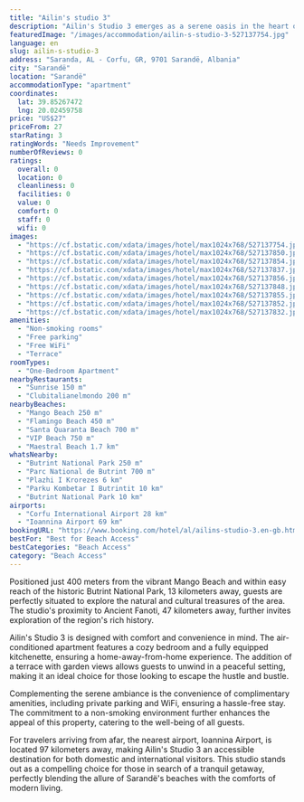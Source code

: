 ```yaml
---
title: "Ailin's studio 3"
description: "Ailin's Studio 3 emerges as a serene oasis in the heart of Sarandë, boasting a prime location that places guests a mere stone's throw away from the pristine shores of Flamingo Beach and the inviting Santa Quaranta Beach."
featuredImage: "/images/accommodation/ailin-s-studio-3-527137754.jpg"
language: en
slug: ailin-s-studio-3
address: "Saranda, AL - Corfu, GR, 9701 Sarandë, Albania"
city: "Sarandë"
location: "Sarandë"
accommodationType: "apartment"
coordinates:
  lat: 39.85267472
  lng: 20.02459758
price: "US$27"
priceFrom: 27
starRating: 3
ratingWords: "Needs Improvement"
numberOfReviews: 0
ratings:
  overall: 0
  location: 0
  cleanliness: 0
  facilities: 0
  value: 0
  comfort: 0
  staff: 0
  wifi: 0
images:
  - "https://cf.bstatic.com/xdata/images/hotel/max1024x768/527137754.jpg?k=773d87feb0d0c442fe7ecd641bbbfc04a227e81b6a03a900c7a942190222ff96&o=&hp=1"
  - "https://cf.bstatic.com/xdata/images/hotel/max1024x768/527137850.jpg?k=64d9162e2302041ece356d82feb4ef3ef88805a0eb1a74c15df49190c988d77d&o=&hp=1"
  - "https://cf.bstatic.com/xdata/images/hotel/max1024x768/527137854.jpg?k=40f0319917a7f7c9fbc908581a9793abaafdab888029e3e7b8a6a80009662f04&o=&hp=1"
  - "https://cf.bstatic.com/xdata/images/hotel/max1024x768/527137837.jpg?k=1a3b519a115f03c3a6f82f1658f77ed7f4def2383d33c190e74988e6418a9ec6&o=&hp=1"
  - "https://cf.bstatic.com/xdata/images/hotel/max1024x768/527137856.jpg?k=745a9efb545deb089f7947d9ff88db828bb1ad6bf75da13f4c958b1573c65098&o=&hp=1"
  - "https://cf.bstatic.com/xdata/images/hotel/max1024x768/527137848.jpg?k=b516da15719bc9850f701b43224195aa2921c3562f00055280ca39fe933136d2&o=&hp=1"
  - "https://cf.bstatic.com/xdata/images/hotel/max1024x768/527137855.jpg?k=7eaaa43763fa87d1406adb6896f4e6ba68f732bd287b4a9e68911fdcb54dee24&o=&hp=1"
  - "https://cf.bstatic.com/xdata/images/hotel/max1024x768/527137852.jpg?k=af02d3a500c99fc08c9443d490c7b8df019cd850402f75e1d6398f536d975206&o=&hp=1"
  - "https://cf.bstatic.com/xdata/images/hotel/max1024x768/527137832.jpg?k=174c9547838a0f90c3be03b612e20cb829d8cf51f59970ff1ee55c5644770905&o=&hp=1"
amenities:
  - "Non-smoking rooms"
  - "Free parking"
  - "Free WiFi"
  - "Terrace"
roomTypes:
  - "One-Bedroom Apartment"
nearbyRestaurants:
  - "Sunrise 150 m"
  - "Clubitalianelmondo 200 m"
nearbyBeaches:
  - "Mango Beach 250 m"
  - "Flamingo Beach 450 m"
  - "Santa Quaranta Beach 700 m"
  - "VIP Beach 750 m"
  - "Maestral Beach 1.7 km"
whatsNearby:
  - "Butrint National Park 250 m"
  - "Parc National de Butrint 700 m"
  - "Plazhi I Krorezes 6 km"
  - "Parku Kombetar I Butrintit 10 km"
  - "Butrint National Park 10 km"
airports:
  - "Corfu International Airport 28 km"
  - "Ioannina Airport 69 km"
bookingURL: "https://www.booking.com/hotel/al/ailins-studio-3.en-gb.html?aid=8035640"
bestFor: "Best for Beach Access"
bestCategories: "Beach Access"
category: "Beach Access"
---
```


Positioned just 400 meters from the vibrant Mango Beach and within easy reach of the historic Butrint National Park, 13 kilometers away, guests are perfectly situated to explore the natural and cultural treasures of the area. The studio's proximity to Ancient Fanoti, 47 kilometers away, further invites exploration of the region's rich history.

Ailin's Studio 3 is designed with comfort and convenience in mind. The air-conditioned apartment features a cozy bedroom and a fully equipped kitchenette, ensuring a home-away-from-home experience. The addition of a terrace with garden views allows guests to unwind in a peaceful setting, making it an ideal choice for those looking to escape the hustle and bustle.

Complementing the serene ambiance is the convenience of complimentary amenities, including private parking and WiFi, ensuring a hassle-free stay. The commitment to a non-smoking environment further enhances the appeal of this property, catering to the well-being of all guests.

For travelers arriving from afar, the nearest airport, Ioannina Airport, is located 97 kilometers away, making Ailin's Studio 3 an accessible destination for both domestic and international visitors. This studio stands out as a compelling choice for those in search of a tranquil getaway, perfectly blending the allure of Sarandë's beaches with the comforts of modern living.
